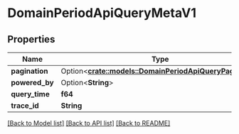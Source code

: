 # DomainPeriodApiQueryMetaV1

## Properties

Name | Type | Description | Notes
------------ | ------------- | ------------- | -------------
**pagination** | Option<[**crate::models::DomainPeriodApiQueryPagingV1**](domain.APIQueryPagingV1.md)> |  | [optional]
**powered_by** | Option<**String**> |  | [optional]
**query_time** | **f64** |  | 
**trace_id** | **String** |  | 

[[Back to Model list]](../README.md#documentation-for-models) [[Back to API list]](../README.md#documentation-for-api-endpoints) [[Back to README]](../README.md)


